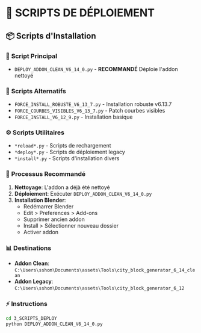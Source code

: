 # 🚀 SCRIPTS DE DÉPLOIEMENT

## 📦 **Scripts d'Installation**

### 🎯 **Script Principal**
- `DEPLOY_ADDON_CLEAN_V6_14_0.py` - **RECOMMANDÉ** Déploie l'addon nettoyé

### 🔧 **Scripts Alternatifs**
- `FORCE_INSTALL_ROBUSTE_V6_13_7.py` - Installation robuste v6.13.7
- `FORCE_COURBES_VISIBLES_V6_13_7.py` - Patch courbes visibles
- `FORCE_INSTALL_V6_12_9.py` - Installation basique

### ⚙️ **Scripts Utilitaires**
- `*reload*.py` - Scripts de rechargement
- `*deploy*.py` - Scripts de déploiement legacy
- `*install*.py` - Scripts d'installation divers

### 🎯 **Processus Recommandé**

1. **Nettoyage**: L'addon a déjà été nettoyé
2. **Déploiement**: Exécuter `DEPLOY_ADDON_CLEAN_V6_14_0.py`
3. **Installation Blender**: 
   - Redémarrer Blender
   - Edit > Preferences > Add-ons
   - Supprimer ancien addon
   - Install > Sélectionner nouveau dossier
   - Activer addon

### 📊 **Destinations**
- **Addon Clean**: `C:\Users\sshom\Documents\assets\Tools\city_block_generator_6_14_clean`
- **Addon Legacy**: `C:\Users\sshom\Documents\assets\Tools\city_block_generator_6_12`

### ⚡ **Instructions**
```bash
cd 3_SCRIPTS_DEPLOY
python DEPLOY_ADDON_CLEAN_V6_14_0.py
```
